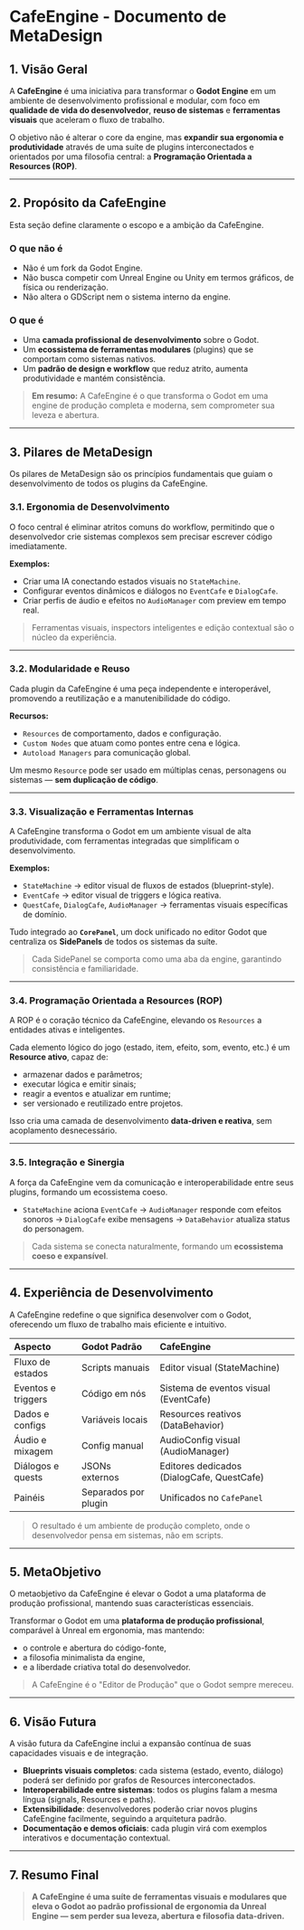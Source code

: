 # CafeEngine - Documento de MetaDesign

## 1. Visão Geral

A **CafeEngine** é uma iniciativa para transformar o **Godot Engine** em um ambiente de desenvolvimento profissional e modular, com foco em **qualidade de vida do desenvolvedor**, **reuso de sistemas** e **ferramentas visuais** que aceleram o fluxo de trabalho.

O objetivo não é alterar o core da engine, mas **expandir sua ergonomia e produtividade** através de uma suíte de plugins interconectados e orientados por uma filosofia central: a **Programação Orientada a Resources (ROP)**.

---

## 2. Propósito da CafeEngine

Esta seção define claramente o escopo e a ambição da CafeEngine.

### O que não é

*   Não é um fork da Godot Engine.
*   Não busca competir com Unreal Engine ou Unity em termos gráficos, de física ou renderização.
*   Não altera o GDScript nem o sistema interno da engine.

### O que é

*   Uma **camada profissional de desenvolvimento** sobre o Godot.
*   Um **ecossistema de ferramentas modulares** (plugins) que se comportam como sistemas nativos.
*   Um **padrão de design e workflow** que reduz atrito, aumenta produtividade e mantém consistência.

> **Em resumo:** A CafeEngine é o que transforma o Godot em uma engine de produção completa e moderna, sem comprometer sua leveza e abertura.

---

## 3. Pilares de MetaDesign

Os pilares de MetaDesign são os princípios fundamentais que guiam o desenvolvimento de todos os plugins da CafeEngine.

### 3.1. Ergonomia de Desenvolvimento

O foco central é eliminar atritos comuns do workflow, permitindo que o desenvolvedor crie sistemas complexos sem precisar escrever código imediatamente.

**Exemplos:**

*   Criar uma IA conectando estados visuais no `StateMachine`.
*   Configurar eventos dinâmicos e diálogos no `EventCafe` e `DialogCafe`.
*   Criar perfis de áudio e efeitos no `AudioManager` com preview em tempo real.

> Ferramentas visuais, inspectors inteligentes e edição contextual são o núcleo da experiência.

---

### 3.2. Modularidade e Reuso

Cada plugin da CafeEngine é uma peça independente e interoperável, promovendo a reutilização e a manutenibilidade do código.

**Recursos:**

*   `Resources` de comportamento, dados e configuração.
*   `Custom Nodes` que atuam como pontes entre cena e lógica.
*   `Autoload Managers` para comunicação global.

Um mesmo `Resource` pode ser usado em múltiplas cenas, personagens ou sistemas — **sem duplicação de código**.

---

### 3.3. Visualização e Ferramentas Internas

A CafeEngine transforma o Godot em um ambiente visual de alta produtividade, com ferramentas integradas que simplificam o desenvolvimento.

**Exemplos:**

*   `StateMachine` -> editor visual de fluxos de estados (blueprint-style).
*   `EventCafe` -> editor visual de triggers e lógica reativa.
*   `QuestCafe`, `DialogCafe`, `AudioManager` -> ferramentas visuais específicas de domínio.

Tudo integrado ao **`CorePanel`**, um dock unificado no editor Godot que centraliza os **SidePanels** de todos os sistemas da suíte.

> Cada SidePanel se comporta como uma aba da engine, garantindo consistência e familiaridade.

---

### 3.4. Programação Orientada a Resources (ROP)

A ROP é o coração técnico da CafeEngine, elevando os `Resources` a entidades ativas e inteligentes.

Cada elemento lógico do jogo (estado, item, efeito, som, evento, etc.) é um **Resource ativo**, capaz de:

*   armazenar dados e parâmetros;
*   executar lógica e emitir sinais;
*   reagir a eventos e atualizar em runtime;
*   ser versionado e reutilizado entre projetos.

Isso cria uma camada de desenvolvimento **data-driven e reativa**, sem acoplamento desnecessário.

---

### 3.5. Integração e Sinergia

A força da CafeEngine vem da comunicação e interoperabilidade entre seus plugins, formando um ecossistema coeso.

*   `StateMachine` aciona `EventCafe` -> `AudioManager` responde com efeitos sonoros -> `DialogCafe` exibe mensagens -> `DataBehavior` atualiza status do personagem.

> Cada sistema se conecta naturalmente, formando um **ecossistema coeso e expansível**.

---

## 4. Experiência de Desenvolvimento

A CafeEngine redefine o que significa desenvolver com o Godot, oferecendo um fluxo de trabalho mais eficiente e intuitivo.

| Aspecto            | Godot Padrão         | CafeEngine                                 |
| :----------------- | :------------------- | :----------------------------------------- |
| Fluxo de estados   | Scripts manuais      | Editor visual (StateMachine)               |
| Eventos e triggers | Código em nós        | Sistema de eventos visual (EventCafe)      |
| Dados e configs    | Variáveis locais     | Resources reativos (DataBehavior)          |
| Áudio e mixagem    | Config manual        | AudioConfig visual (AudioManager)          |
| Diálogos e quests  | JSONs externos       | Editores dedicados (DialogCafe, QuestCafe) |
| Painéis            | Separados por plugin | Unificados no `CafePanel`                  |

> O resultado é um ambiente de produção completo, onde o desenvolvedor pensa em sistemas, não em scripts.

---

## 5. MetaObjetivo

O metaobjetivo da CafeEngine é elevar o Godot a uma plataforma de produção profissional, mantendo suas características essenciais.

Transformar o Godot em uma **plataforma de produção profissional**, comparável à Unreal em ergonomia, mas mantendo:

*   o controle e abertura do código-fonte,
*   a filosofia minimalista da engine,
*   e a liberdade criativa total do desenvolvedor.

> A CafeEngine é o "Editor de Produção" que o Godot sempre mereceu.

---

## 6. Visão Futura

A visão futura da CafeEngine inclui a expansão contínua de suas capacidades visuais e de integração.

*   **Blueprints visuais completos**: cada sistema (estado, evento, diálogo) poderá ser definido por grafos de Resources interconectados.
*   **Interoperabilidade entre sistemas**: todos os plugins falam a mesma língua (signals, Resources e paths).
*   **Extensibilidade**: desenvolvedores poderão criar novos plugins CafeEngine facilmente, seguindo a arquitetura padrão.
*   **Documentação e demos oficiais**: cada plugin virá com exemplos interativos e documentação contextual.

---

## 7. Resumo Final

> **A CafeEngine é uma suíte de ferramentas visuais e modulares que eleva o Godot ao padrão profissional de ergonomia da Unreal Engine — sem perder sua leveza, abertura e filosofia data-driven.**